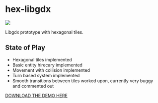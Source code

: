 hex-libgdx
==========
![](https://i.imgur.com/NkVzzzC.png)


Libgdx prototype with hexagonal tiles.

State of Play
-------------
- Hexagonal tiles implemented
- Basic entity hirecary implemented
- Movement with collision implemented
- Turn based system implemented
- Smooth transitions between tiles worked upon, currently very buggy and commented out

[DOWNLOAD THE DEMO HERE](https://github.com/TheDerek/hex-libgdx/releases/tag/0.1)
